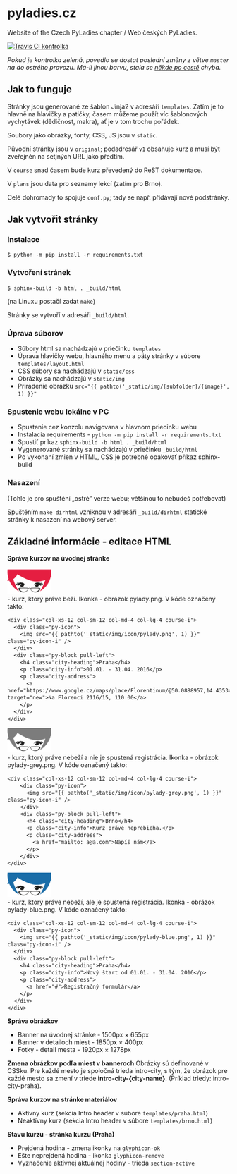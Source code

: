 # pyladies.cz

Website of the Czech PyLadies chapter / Web českých PyLadies.

[![Travis CI kontrolka](https://travis-ci.org/PyLadiesCZ/pyladies.cz.svg?branch=master)](https://travis-ci.org/PyLadiesCZ/pyladies.cz)

*Pokud je kontrolka zelená, povedlo se dostat poslední změny z větve `master` na do ostrého provozu. Má-li jinou barvu, stala se [někde po cestě](https://travis-ci.org/PyLadiesCZ/pyladies.cz) chyba.*

## Jak to funguje

Stránky jsou generované ze šablon Jinja2 v adresáři `templates`.
Zatím je to hlavně na hlavičky a patičky, časem můžeme použít víc
šablonových vychytávek (dědičnost, makra), ať je v tom trochu pořádek.

Soubory jako obrázky, fonty, CSS, JS jsou v `static`.

Původní stránky jsou v  `original`; podadresář `v1` obsahuje kurz a musí
být zveřejněn na setjných URL jako předtím.

V `course` snad časem bude kurz převedený do ReST dokumentace.

V `plans` jsou data pro seznamy lekcí (zatím pro Brno).

Celé dohromady to spojuje `conf.py`; tady se např. přidávají nové podstránky.

## Jak vytvořit stránky

### Instalace

    $ python -m pip install -r requirements.txt

### Vytvoření stránek

    $ sphinx-build -b html . _build/html

(na Linuxu postačí zadat `make`)

Stránky se vytvoří v adresáři `_build/html`.

### Úprava súborov

* Súbory html sa nachádzajú v priečinku ``templates``
* Úprava hlavičky webu, hlavného menu a päty stránky v súbore `templates/layout.html`
* CSS súbory sa nachádzajú v `static/css`
* Obrázky sa nachádzajú v `static/img`
* Priradenie obrázku `src="{{ pathto('_static/img/{subfolder}/{image}', 1) }}"`

### Spustenie webu lokálne v PC

* Spustanie cez konzolu navigovana v hlavnom priecinku webu
* Instalacia requirements - `python -m pip install -r requirements.txt`
* Spustiť príkaz `sphinx-build -b html . _build/html`
* Vygenerované stránky sa nachádzajú v priečinku `_build/html`
* Po vykonaní zmien v HTML, CSS je potrebné opakovať příkaz sphinx-build

### Nasazení

(Tohle je pro spuštění „ostré” verze webu; většinou to nebudeš potřebovat)

Spuštěním `make dirhtml` vzniknou v adresáři `_build/dirhtml`
statické stránky k nasazení na webový server.

## Základné informácie - editace HTML

**Správa kurzov na úvodnej stránke** <br /><br />
<img src="https://github.com/PyLadiesCZ/pyladies.cz/blob/master/static/img/icon/pylady.png" width=100 height=55 /><br /> - kurz, ktorý práve beží. Ikonka - obrázok pylady.png. V kóde označený takto:
```
<div class="col-xs-12 col-sm-12 col-md-4 col-lg-4 course-i">
  <div class="py-icon">
    <img src="{{ pathto('_static/img/icon/pylady.png', 1) }}" class="py-icon-i" />
  </div>
  <div class="py-block pull-left">
    <h4 class="city-heading">Praha</h4>
    <p class="city-info">01.01. - 31.04. 2016</p>
    <p class="city-address">
      <a href="https://www.google.cz/maps/place/Florentinum/@50.0888957,14.4353417,15z/data=!4m2!3m1!1s0x0:0x90e42b8069106734" target="new">Na Florenci 2116/15, 110 00</a>
    </p>
  </div>
</div>
```

<img src="https://github.com/PyLadiesCZ/pyladies.cz/blob/master/static/img/icon/pylady-grey.png" width=100 height=55 /><br /> - kurz, ktorý práve nebeží a nie je spustená registrácia. Ikonka - obrázok pylady-grey.png. V kóde označený takto:
```
<div class="col-xs-12 col-sm-12 col-md-4 col-lg-4 course-i">
    <div class="py-icon">
      <img src="{{ pathto('_static/img/icon/pylady-grey.png', 1) }}" class="py-icon-i" />
    </div>
    <div class="py-block pull-left">
      <h4 class="city-heading">Brno</h4>
      <p class="city-info">Kurz práve neprebieha.</p>
      <p class="city-address">
        <a href="mailto: a@a.com">Napíš nám</a>
      </p>
    </div>
</div>
```

<img src="https://github.com/PyLadiesCZ/pyladies.cz/blob/master/static/img/icon/pylady-blue.png" width=100 height=55 /><br /> - kurz, ktorý práve nebeží, ale je spustená registrácia. Ikonka - obrázok pylady-blue.png. V kóde označený takto:
```
<div class="col-xs-12 col-sm-12 col-md-4 col-lg-4 course-i">
  <div class="py-icon">
    <img src="{{ pathto('_static/img/icon/pylady-blue.png', 1) }}" class="py-icon-i" />
  </div>
  <div class="py-block pull-left">
    <h4 class="city-heading">Praha</h4>
    <p class="city-info">Nový štart od 01.01. - 31.04. 2016</p>
    <p class="city-address">
      <a href="#">Registračný formulár</a>
    </p>
  </div>
</div>
```
**Správa obrázkov**

* Banner na úvodnej stránke - 1500px × 655px
* Banner v detailoch miest - 1850px × 400px
* Fotky - detail mesta - 1920px × 1278px

**Zmena obrázkov podľa miest v banneroch**
Obrázky sú definované v CSSku. Pre každé mesto je spoločná trieda intro-city, s tým, že obrázok pre každé mesto sa zmení v triede **intro-city-{city-name}**. (Príklad triedy: intro-city-praha).

**Správa kurzov na stránke materiálov**

* Aktívny kurz (sekcia Intro header v súbore `templates/praha.html`)
* Neaktívny kurz (sekcia Intro header v súbore `templates/brno.html`)

**Stavu kurzu - stránka kurzu (Praha)**

* Prejdená hodina - zmena ikonky na `glyphicon-ok`
* Ešte neprejdená hodina - ikonka `glyphicon-remove`
* Vyznačenie aktívnej aktuálnej hodiny - trieda `section-active`
